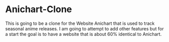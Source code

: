 # Anichart-Clone
This is going to be a clone for the Website Anichart that is used to track seasonal anime releases. I am going to attempt to add other features but for a start the goal is to have a website that is about 60% identical to Anichart.
